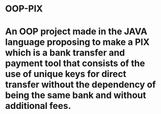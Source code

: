 # OOP-PIX
# An OOP project made in the JAVA language proposing to make a PIX which is a bank transfer and payment tool that consists of the use of unique keys for direct transfer without the dependency of being the same bank and without additional fees.
